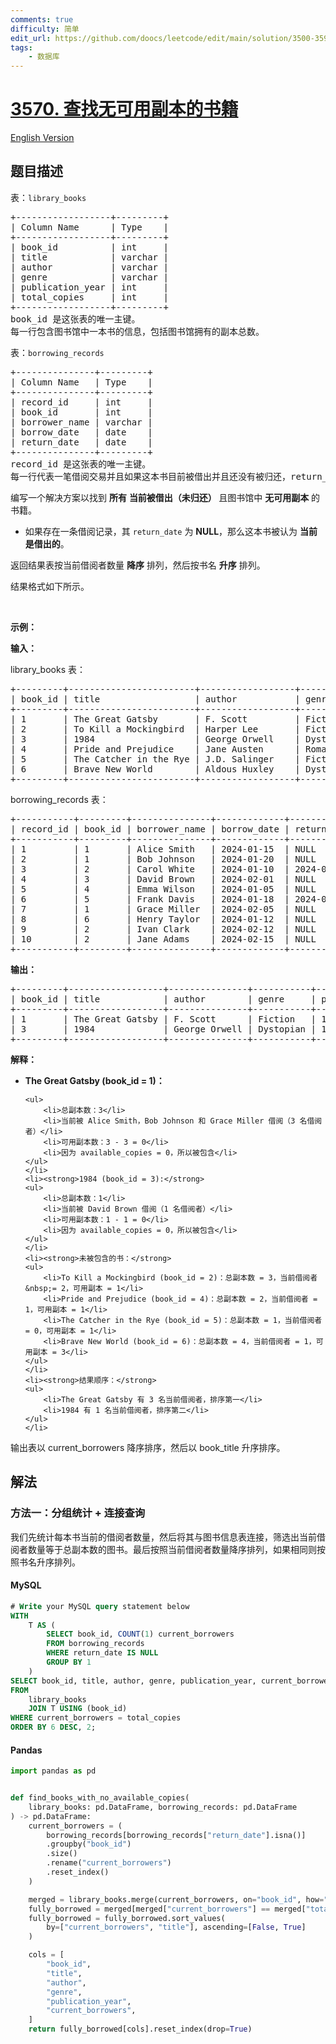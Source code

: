 ```yaml
---
comments: true
difficulty: 简单
edit_url: https://github.com/doocs/leetcode/edit/main/solution/3500-3599/3570.Find%20Books%20with%20No%20Available%20Copies/README.md
tags:
    - 数据库
---
```


<!-- problem:start -->

# [3570. 查找无可用副本的书籍](https://leetcode.cn/problems/find-books-with-no-available-copies)

[English Version](/solution/3500-3599/3570.Find%20Books%20with%20No%20Available%20Copies/README_EN.md)

## 题目描述

<!-- description:start -->

<p>表：<code>library_books</code></p>

<pre>
+------------------+---------+
| Column Name      | Type    |
+------------------+---------+
| book_id          | int     |
| title            | varchar |
| author           | varchar |
| genre            | varchar |
| publication_year | int     |
| total_copies     | int     |
+------------------+---------+
book_id 是这张表的唯一主键。
每一行包含图书馆中一本书的信息，包括图书馆拥有的副本总数。
</pre>

<p>表：<code>borrowing_records</code></p>

<pre>
+---------------+---------+
| Column Name   | Type    |
+---------------+---------+
| record_id     | int     |
| book_id       | int     |
| borrower_name | varchar |
| borrow_date   | date    |
| return_date   | date    |
+---------------+---------+
record_id 是这张表的唯一主键。
每一行代表一笔借阅交易并且如果这本书目前被借出并且还没有被归还，return_date 为 NULL。
</pre>

<p>编写一个解决方案以找到 <strong>所有</strong> <strong>当前被借出（未归还）&nbsp;</strong>且图书馆中 <strong>无可用副本</strong> 的书籍。</p>

<ul>
	<li>如果存在一条借阅记录，其&nbsp;<code>return_date</code>&nbsp;为 <strong>NULL</strong>，那么这本书被认为 <strong>当前是借出的</strong>。</li>
</ul>

<p>返回结果表按当前借阅者数量 <strong>降序</strong> 排列，然后按书名 <strong>升序</strong> 排列。</p>

<p>结果格式如下所示。</p>

<p>&nbsp;</p>

<p><strong class="example">示例：</strong></p>

<div class="example-block">
<p><strong>输入：</strong></p>

<p>library_books 表：</p>

<pre class="example-io">
+---------+------------------------+------------------+----------+------------------+--------------+
| book_id | title                  | author           | genre    | publication_year | total_copies |
+---------+------------------------+------------------+----------+------------------+--------------+
| 1       | The Great Gatsby       | F. Scott         | Fiction  | 1925             | 3            |
| 2       | To Kill a Mockingbird  | Harper Lee       | Fiction  | 1960             | 3            |
| 3       | 1984                   | George Orwell    | Dystopian| 1949             | 1            |
| 4       | Pride and Prejudice    | Jane Austen      | Romance  | 1813             | 2            |
| 5       | The Catcher in the Rye | J.D. Salinger    | Fiction  | 1951             | 1            |
| 6       | Brave New World        | Aldous Huxley    | Dystopian| 1932             | 4            |
+---------+------------------------+------------------+----------+------------------+--------------+
</pre>

<p>borrowing_records 表：</p>

<pre class="example-io">
+-----------+---------+---------------+-------------+-------------+
| record_id | book_id | borrower_name | borrow_date | return_date |
+-----------+---------+---------------+-------------+-------------+
| 1         | 1       | Alice Smith   | 2024-01-15  | NULL        |
| 2         | 1       | Bob Johnson   | 2024-01-20  | NULL        |
| 3         | 2       | Carol White   | 2024-01-10  | 2024-01-25  |
| 4         | 3       | David Brown   | 2024-02-01  | NULL        |
| 5         | 4       | Emma Wilson   | 2024-01-05  | NULL        |
| 6         | 5       | Frank Davis   | 2024-01-18  | 2024-02-10  |
| 7         | 1       | Grace Miller  | 2024-02-05  | NULL        |
| 8         | 6       | Henry Taylor  | 2024-01-12  | NULL        |
| 9         | 2       | Ivan Clark    | 2024-02-12  | NULL        |
| 10        | 2       | Jane Adams    | 2024-02-15  | NULL        |
+-----------+---------+---------------+-------------+-------------+
</pre>

<p><strong>输出：</strong></p>

<pre class="example-io">
+---------+------------------+---------------+-----------+------------------+-------------------+
| book_id | title            | author        | genre     | publication_year | current_borrowers |
+---------+------------------+---------------+-----------+------------------+-------------------+
| 1       | The Great Gatsby | F. Scott      | Fiction   | 1925             | 3                 | 
| 3       | 1984             | George Orwell | Dystopian | 1949             | 1                 |
+---------+------------------+---------------+-----------+------------------+-------------------+
</pre>

<p><strong>解释：</strong></p>

<ul>
	<li><strong>The Great Gatsby (book_id = 1)：</strong>

    <ul>
    	<li>总副本数：3</li>
    	<li>当前被 Alice Smith，Bob Johnson 和 Grace Miller 借阅（3 名借阅者）</li>
    	<li>可用副本数：3 - 3 = 0</li>
    	<li>因为 available_copies = 0，所以被包含</li>
    </ul>
    </li>
    <li><strong>1984 (book_id = 3):</strong>
    <ul>
    	<li>总副本数：1</li>
    	<li>当前被 David Brown 借阅（1 名借阅者）</li>
    	<li>可用副本数：1 - 1 = 0</li>
    	<li>因为 available_copies = 0，所以被包含</li>
    </ul>
    </li>
    <li><strong>未被包含的书：</strong>
    <ul>
    	<li>To Kill a Mockingbird (book_id = 2)：总副本数 = 3，当前借阅者&nbsp;= 2，可用副本 = 1</li>
    	<li>Pride and Prejudice (book_id = 4)：总副本数 = 2，当前借阅者 = 1，可用副本 = 1</li>
    	<li>The Catcher in the Rye (book_id = 5)：总副本数 = 1，当前借阅者 = 0，可用副本 = 1</li>
    	<li>Brave New World (book_id = 6)：总副本数 = 4，当前借阅者 = 1，可用副本 = 3</li>
    </ul>
    </li>
    <li><strong>结果顺序：</strong>
    <ul>
    	<li>The Great Gatsby 有 3 名当前借阅者，排序第一</li>
    	<li>1984 有 1 名当前借阅者，排序第二</li>
    </ul>
    </li>

</ul>

<p>输出表以 current_borrowers 降序排序，然后以 book_title 升序排序。</p>
</div>

<!-- description:end -->

## 解法

<!-- solution:start -->

### 方法一：分组统计 + 连接查询

我们先统计每本书当前的借阅者数量，然后将其与图书信息表连接，筛选出当前借阅者数量等于总副本数的图书。最后按照当前借阅者数量降序排列，如果相同则按照书名升序排列。

<!-- tabs:start -->

#### MySQL

```sql
# Write your MySQL query statement below
WITH
    T AS (
        SELECT book_id, COUNT(1) current_borrowers
        FROM borrowing_records
        WHERE return_date IS NULL
        GROUP BY 1
    )
SELECT book_id, title, author, genre, publication_year, current_borrowers
FROM
    library_books
    JOIN T USING (book_id)
WHERE current_borrowers = total_copies
ORDER BY 6 DESC, 2;
```

#### Pandas

```python
import pandas as pd


def find_books_with_no_available_copies(
    library_books: pd.DataFrame, borrowing_records: pd.DataFrame
) -> pd.DataFrame:
    current_borrowers = (
        borrowing_records[borrowing_records["return_date"].isna()]
        .groupby("book_id")
        .size()
        .rename("current_borrowers")
        .reset_index()
    )

    merged = library_books.merge(current_borrowers, on="book_id", how="inner")
    fully_borrowed = merged[merged["current_borrowers"] == merged["total_copies"]]
    fully_borrowed = fully_borrowed.sort_values(
        by=["current_borrowers", "title"], ascending=[False, True]
    )

    cols = [
        "book_id",
        "title",
        "author",
        "genre",
        "publication_year",
        "current_borrowers",
    ]
    return fully_borrowed[cols].reset_index(drop=True)
```

<!-- tabs:end -->

<!-- solution:end -->

<!-- problem:end -->
